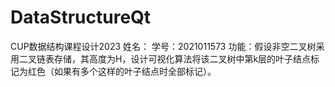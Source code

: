 # DataStructureQt
CUP数据结构课程设计2023
姓名：
学号：2021011573
功能：假设非空二叉树采用二叉链表存储，其高度为H，设计可视化算法将该二叉树中第k层的叶子结点标记为红色（如果有多个这样的叶子结点时全部标记）。
